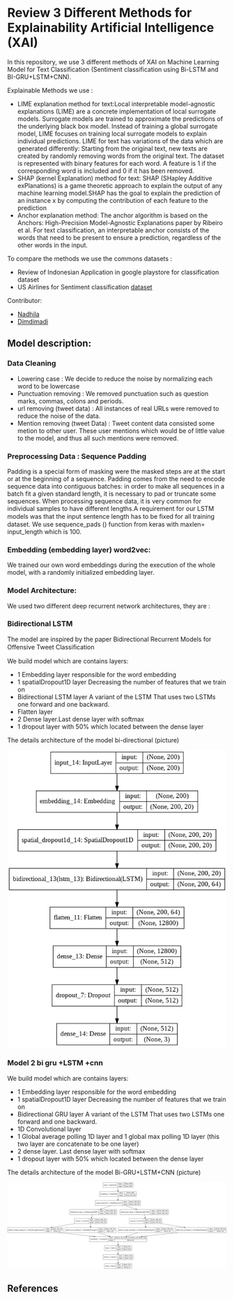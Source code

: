 # Review 3 Different Methods for Explainability Artificial Intelligence (XAI)

In this repository, we use 3 different methods of XAI on Machine Learning Model for Text Classification (Sentiment classification using Bi-LSTM and BI-GRU+LSTM+CNN). 

Explainable Methods we use :

* LIME explanation method for text:Local interpretable model-agnostic explanations (LIME) are a concrete implementation of local surrogate models. Surrogate models are trained to approximate the predictions of the underlying black box model. Instead of training a global surrogate model, LIME focuses on training local surrogate models to explain individual predictions. LIME for text has variations of the data which are generated differently: Starting from the original text, new texts are created by randomly removing words from the original text. The dataset is represented with binary features for each word. A feature is 1 if the corresponding word is included and 0 if it has been removed.
* SHAP (kernel Explanation) method for text: SHAP (SHapley Additive exPlanations) is a game theoretic approach to explain the output of any machine learning model.SHAP has the goal to explain the prediction of an instance x by computing the contribution of each feature to the prediction
* Anchor explanation method: The anchor algorithm is based on the Anchors: High-Precision Model-Agnostic Explanations paper by Ribeiro et al. For text classification, an interpretable anchor consists of the words that need to be present to ensure a prediction, regardless of the other words in the input.

To compare the methods we use the commons datasets :

* Review of Indonesian Application in google playstore for classification dataset 
* US Airlines for Sentiment classification [dataset](https://www.kaggle.com/crowdflower/twitter-airline-sentiment)


Contributor:
* [Nadhila](https://github.com/Nadhila)
* [Dimdimadi](https://github.com/dimdimadi)


## Model description:

### Data Cleaning

* Lowering case :  We decide to reduce the noise by normalizing each word to be lowercase
*	Punctuation removing : We removed punctuation such as question marks, commas, colons and periods.
* url removing (tweet data) : All instances of real URLs were removed to reduce the noise of the data.
*	Mention removing (tweet Data) : Tweet content data consisted some metion to other user. These user mentions which would be of little value to the model, and thus all such mentions were removed.

### Preprocessing Data : Sequence Padding 


  Padding is a special form of masking were the masked steps are at the start or at the beginning of a sequence. Padding comes from the need to encode sequence data into contiguous batches: in order to make all sequences in a batch fit a given standard length, it is necessary to pad or truncate some sequences.
When processing sequence data, it is very common for individual samples to have different lengths.A requirement for our LSTM models was that the input sentence length has to be ﬁxed for all training dataset. We use sequence_pads () function from keras with maxlen= input_length which is 100. 


### Embedding (embedding layer) word2vec:

  We trained our own word embeddings during the execution of the whole model, with a randomly initialized embedding layer.

### Model Architecture:

We used two different deep recurrent network architectures, they are :

### Bidirectional LSTM 
The model are inspired by the paper Bidirectional Recurrent Models for Offensive Tweet Classiﬁcation

We build model which are contains layers:
-	1 Embedding layer responsible for the word embedding
-	1 spatialDropout1D layer Decreasing the number of features that we train on
-	Bidirectional LSTM layer A variant of the LSTM That uses two LSTMs one forward and one backward.
- Flatten layer
-	2 Dense layer.Last dense layer with softmax
-	1 dropout layer with 50% which located between the dense layer 

The details architecture of the model bi-directional (picture)

![Alt text](https://github.com/Nadhila/Explainble-AI/blob/master/bi-LSTMmodel.png "Bi-LSTM Model")


### Model 2 bi gru +LSTM +cnn

We build model which are contains layers:
-	1 Embedding layer responsible for the word embedding
-	1 spatialDropout1D layer Decreasing the number of features that we train on
-	Bidirectional GRU layer A variant of the LSTM That uses two LSTMs one forward and one backward.
-	1D Convolutional layer
-	1 Global average polling 1D layer and 1 global max polling 1D layer  (this two layer are concatenate to be one layer) 
-	2 dense layer. Last dense layer with softmax
-	1 dropout layer with 50% which located between the dense layer


The details architecture of the model Bi-GRU+LSTM+CNN (picture)


![Alt text](https://github.com/Nadhila/Explainble-AI/blob/master/bi-GRULSTMCNN.png "Bi-GRU+LSTM+CNN Model")


## References


